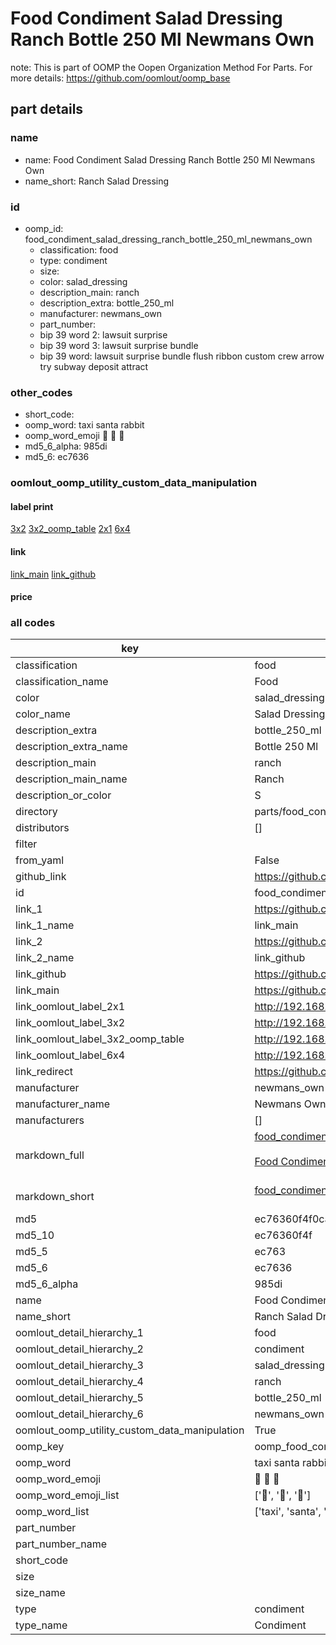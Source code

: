 # Food Condiment Salad Dressing Ranch Bottle 250 Ml Newmans Own  

note: This is part of OOMP the Oopen Organization Method For Parts. For more details: https://github.com/oomlout/oomp_base

##  part details
  







### name
* name: Food Condiment Salad Dressing Ranch Bottle 250 Ml Newmans Own
* name_short: Ranch Salad Dressing
### id
* oomp_id: food_condiment_salad_dressing_ranch_bottle_250_ml_newmans_own
  * classification: food
  * type: condiment
  * size: 
  * color: salad_dressing
  * description_main: ranch
  * description_extra: bottle_250_ml
  * manufacturer: newmans_own
  * part_number: 
  * bip 39 word 2: lawsuit surprise
  * bip 39 word 3: lawsuit surprise bundle
  * bip 39 word: lawsuit surprise bundle flush ribbon custom crew arrow try subway deposit attract

### other_codes
* short_code: 
* oomp_word: taxi santa rabbit
* oomp_word_emoji :taxi: :santa: :rabbit:
* md5_6_alpha: 985di
* md5_6: ec7636






### oomlout_oomp_utility_custom_data_manipulation
#### label print
[3x2](http://192.168.1.245:1112/?label=oomp%20985di)
[3x2_oomp_table](http://192.168.1.108:1112/?label=oomp%20985di)
[2x1](http://192.168.1.242:1112/?label=oomp%20985di)
[6x4](http://192.168.1.55:1112/?label=oomp%20985di)    

#### link

[link_main](https://github.com/oomlout/oomlout_oomp_version_1_messy/tree/main/parts/food_condiment_salad_dressing_ranch_bottle_250_ml_newmans_own) [link_github](https://github.com/oomlout/oomlout_oomp_version_1_messy/tree/main/parts/food_condiment_salad_dressing_ranch_bottle_250_ml_newmans_own)                             

#### price







### all codes 
| key | value |  
| --- | --- |  
| classification | food |  
| classification_name | Food |  
| color | salad_dressing |  
| color_name | Salad Dressing |  
| description_extra | bottle_250_ml |  
| description_extra_name | Bottle 250 Ml |  
| description_main | ranch |  
| description_main_name | Ranch |  
| description_or_color | S  |  
| directory | parts/food_condiment_salad_dressing_ranch_bottle_250_ml_newmans_own |  
| distributors | [] |  
| filter |  |  
| from_yaml | False |  
| github_link | https://github.com/oomlout/oomlout_oomp_part_src/tree/main/parts/food_condiment_salad_dressing_ranch_bottle_250_ml_newmans_own |  
| id | food_condiment_salad_dressing_ranch_bottle_250_ml_newmans_own |  
| link_1 | https://github.com/oomlout/oomlout_oomp_version_1_messy/tree/main/parts/food_condiment_salad_dressing_ranch_bottle_250_ml_newmans_own |  
| link_1_name | link_main |  
| link_2 | https://github.com/oomlout/oomlout_oomp_version_1_messy/tree/main/parts/food_condiment_salad_dressing_ranch_bottle_250_ml_newmans_own |  
| link_2_name | link_github |  
| link_github | https://github.com/oomlout/oomlout_oomp_version_1_messy/tree/main/parts/food_condiment_salad_dressing_ranch_bottle_250_ml_newmans_own |  
| link_main | https://github.com/oomlout/oomlout_oomp_version_1_messy/tree/main/parts/food_condiment_salad_dressing_ranch_bottle_250_ml_newmans_own |  
| link_oomlout_label_2x1 | http://192.168.1.242:1112/?label=oomp%20985di |  
| link_oomlout_label_3x2 | http://192.168.1.245:1112/?label=oomp%20985di |  
| link_oomlout_label_3x2_oomp_table | http://192.168.1.108:1112/?label=oomp%20985di |  
| link_oomlout_label_6x4 | http://192.168.1.55:1112/?label=oomp%20985di |  
| link_redirect | https://github.com/oomlout/oomlout_oomp_version_1_messy/tree/main/parts/food_condiment_salad_dressing_ranch_bottle_250_ml_newmans_own |  
| manufacturer | newmans_own |  
| manufacturer_name | Newmans Own |  
| manufacturers | [] |  
| markdown_full | [food_condiment_salad_dressing_ranch_bottle_250_ml_newmans_own](none)<br>[](none)<br>[Food Condiment Salad Dressing Ranch Bottle 250 Ml Newmans Own](none)<br><br> |  
| markdown_short | [food_condiment_salad_dressing_ranch_bottle_250_ml_newmans_own](none)<br><br> |  
| md5 | ec76360f4f0ca668da5c859c3cb69bf1 |  
| md5_10 | ec76360f4f |  
| md5_5 | ec763 |  
| md5_6 | ec7636 |  
| md5_6_alpha | 985di |  
| name | Food Condiment Salad Dressing Ranch Bottle 250 Ml Newmans Own |  
| name_short | Ranch Salad Dressing |  
| oomlout_detail_hierarchy_1 | food |  
| oomlout_detail_hierarchy_2 | condiment |  
| oomlout_detail_hierarchy_3 | salad_dressing |  
| oomlout_detail_hierarchy_4 | ranch |  
| oomlout_detail_hierarchy_5 | bottle_250_ml |  
| oomlout_detail_hierarchy_6 | newmans_own |  
| oomlout_oomp_utility_custom_data_manipulation | True |  
| oomp_key | oomp_food_condiment_salad_dressing_ranch_bottle_250_ml_newmans_own |  
| oomp_word | taxi santa rabbit |  
| oomp_word_emoji | :taxi: :santa: :rabbit: |  
| oomp_word_emoji_list | [':taxi:', ':santa:', ':rabbit:'] |  
| oomp_word_list | ['taxi', 'santa', 'rabbit'] |  
| part_number |  |  
| part_number_name |  |  
| short_code |  |  
| size |  |  
| size_name |  |  
| type | condiment |  
| type_name | Condiment |  
